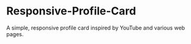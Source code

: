 # Responsive-Profile-Card
A simple, responsive profile card inspired by YouTube and various web pages.
